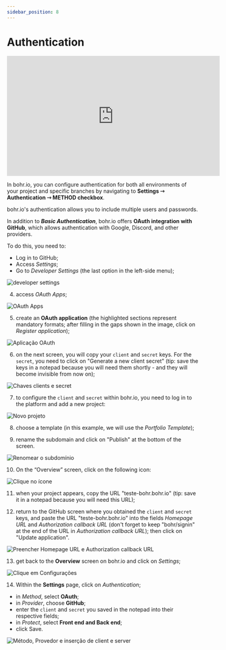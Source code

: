 ```yaml
---
sidebar_position: 8
---
```


# Authentication

<div style={{textAlign: 'center'}}><iframe width="560" height="315" src="https://www.youtube.com/embed/MwbRPmeHGaI" title="YouTube video player" frameBorder="0" allow="accelerometer; autoplay; clipboard-write; encrypted-media; gyroscope; picture-in-picture" allowFullScreen style={{ maxWidth: '100%' }}></iframe></div>

In bohr.io, you can configure authentication for both all environments of your project and specific branches by navigating to **Settings ⇾ Authentication ⇾ METHOD checkbox**.

bohr.io's authentication allows you to include multiple users and passwords.

In addition to ***Basic Authentication***, bohr.io offers **OAuth integration with GitHub**, which allows authentication with Google, Discord, and other providers.

To do this, you need to:

- Log in to GitHub;
- Access *Settings*;
- Go to *Developer Settings* (the last option in the left-side menu);


![developer settings](https://images.bohr.io/oauth1.png)

4. access *OAuth Apps*; 

![OAuth Apps](https://images.bohr.io/oauth2.png)

5. create an **OAuth application** (the highlighted sections represent mandatory formats; after filling in the gaps shown in the image, click on *Register application*);


![Aplicação OAuth](https://images.bohr.io/oauth3.png)

6. on the next screen, you will copy your `client` and `secret` keys. For the `secret`, you need to click on "Generate a new client secret" (tip: save the keys in a notepad because you will need them shortly - and they will become invisible from now on);


![Chaves clients e secret](https://images.bohr.io/oauth4.png)

7. to configure the `client` and `secret` within bohr.io, you need to log in to the platform and add a new project:


![Novo projeto](https://images.bohr.io/oauth5.png)

8. choose a template (in this example, we will use the *Portfolio Template*);

9. rename the subdomain and click on "Publish" at the bottom of the screen.

![Renomear o subdomínio](https://images.bohr.io/oauth6.png)

10. On the “Overview” screen, click on the following icon:

![Clique no ícone](https://images.bohr.io/oauth7.png)

11. when your project appears, copy the URL "teste-bohr.bohr.io" (tip: save it in a notepad because you will need this URL);

12. return to the GitHub screen where you obtained the `client` and `secret` keys, and paste the URL "teste-bohr.bohr.io" into the fields *Homepage URL* and *Authorization callback URL* (don't forget to keep "bohr/signin" at the end of the URL in *Authorization callback URL*); then click on "Update application".


![Preencher Homepage URL e Authorization callback URL](https://images.bohr.io/oauth8.png)

13. get back to the **Overview** screen on bohr.io and click on *Settings*;


![Clique em Configurações](https://images.bohr.io/oauth9.png)

14. Within the **Settings** page, click on *Authentication*;

- in *Method*, select **OAuth**;
- in *Provider*, choose **GitHub**;
- enter the `client` and `secret` you saved in the notepad into their respective fields;
- in *Protect*, select **Front end and Back end**;
- click Save.


![Método, Provedor e inserção de client e server](https://images.bohr.io/oauth10.png)


